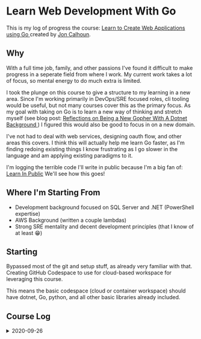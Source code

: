 # Learn Web Development With Go

This is my log of progress the course: [Learn to Create Web Applications using Go
](https://www.usegolang.com/) created by [Jon Calhoun](https://twitter.com/joncalhoun).

## Why

With a full time job, family, and other passions I've found it difficult to make progress in a seperate field from where I work.
My current work takes a lot of focus, so mental energy to do much extra is limited.

I took the plunge on this course to give a structure to my learning in a new area.
Since I'm working primarily in DevOps/SRE focused roles, cli tooling would be useful, but not many courses cover this as the primary focus.
As my goal with taking on Go is to learn a new way of thinking and stretch myself (see blog post: [Reflections on Being a New Gopher With A Dotnet Background
](https://www.sheldonhull.com/blog/reflections-on-being-a-new-gopher-with-a-dotnet-background/)) I figured this would also be good to focus in on a new domain.

I've not had to deal with web services, designing oauth flow, and other areas this covers.
I think this will actually help me learn Go faster, as I'm finding redoing existing things I know frustrating as I go slower in the language and am applying existing paradigms to it.

I'm logging the terrible code I'll write in public because I'm a big fan of: [Learn In Public](https://www.swyx.io/writing/learn-in-public/)
We'll see how this goes!

## Where I'm Starting From

- Development background focused on SQL Server and .NET (PowerShell expertise)
- AWS Background (written a couple lambdas)
- Strong SRE mentality and decent development principles (that I know of at least :grin:)

## Starting

Bypassed most of the git and setup stuff, as already very familiar with that.
Creating GitHub Codespace to use for cloud-based workspace for leveraging this course.

This means the basic codespace (cloud or container workspace) should have dotnet, Go, python, and all other basic libraries already included.

## Course Log

<details closed>
<summary>2020-09-26</summary>

I agree with the following sentiment about fumpt. :grin:

> "It's technically "fmt" (`fump-pt`) but I just hate that pronounciation so you probably won't hear from me as much."
Jon Calhoun

</details>
